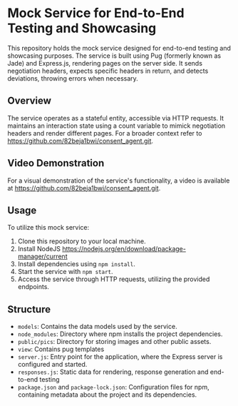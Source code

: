 # Mock Service for End-to-End Testing and Showcasing

This repository holds the mock service designed for end-to-end testing and showcasing purposes. The service is built using Pug (formerly known as Jade) and Express.js, rendering pages on the server side. It sends negotiation headers, expects specific headers in return, and detects deviations, throwing errors when necessary.

## Overview

The service operates as a stateful entity, accessible via HTTP requests. It maintains an interaction state using a count variable to mimick negotiation headers and render different pages. For a broader context refer to https://github.com/82beja1bwi/consent_agent.git.

## Video Demonstration

For a visual demonstration of the service's functionality, a video is available at https://github.com/82beja1bwi/consent_agent.git.

## Usage

To utilize this mock service:

1. Clone this repository to your local machine.
2. Install NodeJS https://nodejs.org/en/download/package-manager/current
3. Install dependencies using `npm install`.
4. Start the service with `npm start`.
5. Access the service through HTTP requests, utilizing the provided endpoints.

## Structure

- `models`: Contains the data models used by the service.
- `node_modules`: Directory where npm installs the project dependencies.
- `public/pics`: Directory for storing images and other public assets.
- `view`: Contains pug templates
- `server.js`: Entry point for the application, where the Express server is configured and started.
- `responses.js`: Static data for rendering, response generation and end-to-end testing
- `package.json` and `package-lock.json`: Configuration files for npm, containing metadata about the project and its dependencies.

